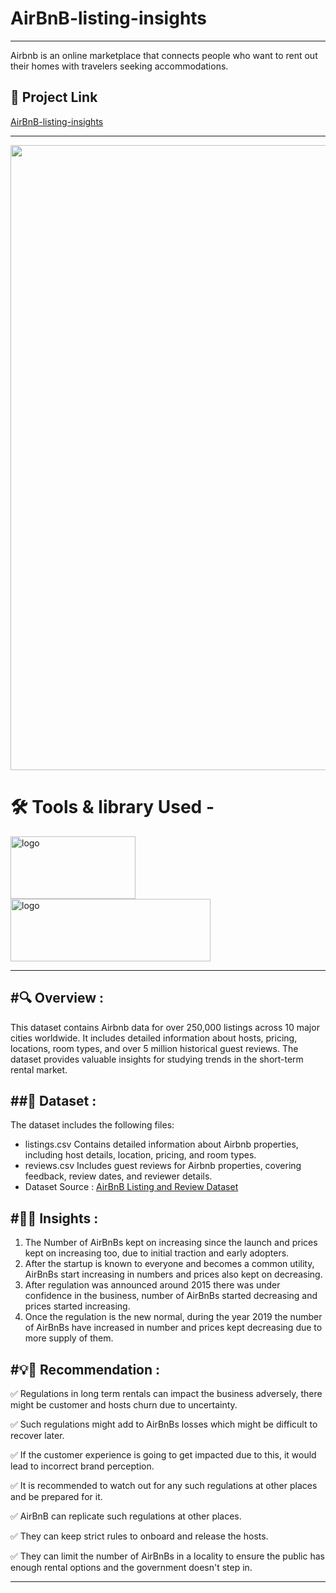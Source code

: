 # AirBnB-listing-insights

---

Airbnb is an online marketplace that connects people who want to rent out their homes with travelers seeking accommodations. 

## 📌 Project Link

[AirBnB-listing-insights](https://www.kaggle.com/code/gokuljujgar/airbnb-project)

---


<img src="https://github.com/user-attachments/assets/5df482f0-285b-4e4e-b3c3-92e4bc9c74e3" width=1000>

# 🛠️ Tools & library Used -

<img src="https://github.com/user-attachments/assets/df192444-ad3c-4c65-9d62-a392dcca6715" alt="logo" width="200" height="100"/>

<img src="https://github.com/user-attachments/assets/4fb51cb2-e6da-4299-adb7-573be902fd8c" alt="logo" width="320" height="100"/>

---

#🔍 Overview :
---
This dataset contains Airbnb data for over 250,000 listings across 10 major cities worldwide. It includes detailed information about hosts, pricing, locations, room types, and over 5 million historical guest reviews. The dataset provides valuable insights for studying trends in the short-term rental market.

##🔹 Dataset :
---
The dataset includes the following files:
- listings.csv
Contains detailed information about Airbnb properties, including host details, location, pricing, and room types.
- reviews.csv
Includes guest reviews for Airbnb properties, covering feedback, review dates, and reviewer details.
- Dataset Source : [AirBnB Listing and Review Dataset](https://www.kaggle.com/datasets/mysarahmadbhat/airbnb-listings-reviews)

#📌🎯 Insights :
---
1. The Number of AirBnBs kept on increasing since the launch and prices kept on increasing too, due to initial traction and early adopters.
2. After the startup is known to everyone and becomes a common utility, AirBnBs start increasing in numbers and prices also kept on decreasing.
3. After regulation was announced around 2015 there was under confidence in the business, number of AirBnBs started decreasing and prices started increasing.
4. Once the regulation is the new normal, during the year 2019 the number of AirBnBs have increased in number and prices kept decreasing due to more supply of them.

#💡🎯 Recommendation :
---
✅ Regulations in long term rentals can impact the business adversely, there might be customer and hosts churn due to uncertainty.

✅ Such regulations might add to AirBnBs losses which might be difficult to recover later.

✅ If the customer experience is going to get impacted due to this, it would lead to incorrect brand perception.

✅ It is recommended to watch out for any such regulations at other places and be prepared for it.

✅ AirBnB can replicate such regulations at other places.

✅ They can keep strict rules to onboard and release the hosts.

✅ They can limit the number of AirBnBs in a locality to ensure the public has enough rental options and the government doesn't step in.

---




